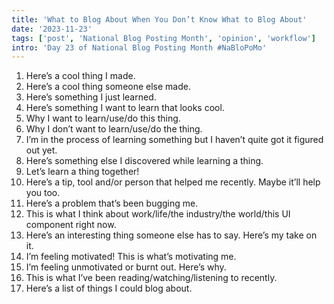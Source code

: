 ```yaml
---
title: 'What to Blog About When You Don’t Know What to Blog About'
date: '2023-11-23'
tags: ['post', 'National Blog Posting Month', 'opinion', 'workflow']
intro: 'Day 23 of National Blog Posting Month #NaBloPoMo'
---
```


1. Here’s a cool thing I made.
2. Here’s a cool thing someone else made.
3. Here’s something I just learned.
4. Here’s something I want to learn that looks cool.
5. Why I want to learn/use/do this thing.
6. Why I don’t want to learn/use/do the thing.
7. I’m in the process of learning something but I haven’t quite got it figured out yet.
8. Here’s something else I discovered while learning a thing.
9. Let’s learn a thing together!
10. Here’s a tip, tool and/or person that helped me recently. Maybe it’ll help you too.
11. Here’s a problem that’s been bugging me.
12. This is what I think about work/life/the industry/the world/this UI component right now.
13. Here’s an interesting thing someone else has to say. Here’s my take on it.
14. I’m feeling motivated! This is what’s motivating me.
15. I’m feeling unmotivated or burnt out. Here’s why.
16. This is what I’ve been reading/watching/listening to recently.
17. Here’s a list of things I could blog about.
